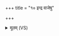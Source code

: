 +++
title = "१० इन्द्र वाजेषु"

+++
<details><summary>मूलम् (VS)</summary>

इन्द्र॒ वाजे॑षु नोऽव स॒हस्र॑प्रधनेषु च। उ॒ग्र उ॒ग्राभि॑रू॒तिभिः॑ ॥
</details>